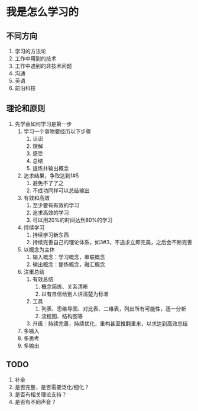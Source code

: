 # 我是怎么学习的

## 不同方向
1. 学习的方法论
2. 工作中用到的技术
3. 工作中遇到的非技术问题
4. 沟通
5. 英语
6. 前沿科技

## 理论和原则
1. 先学会如何学习是第一步
    1. 学习一个事物要经历以下步骤
        1. 认识
        2. 理解
        3. 感受
        4. 总结
        5. 提炼并输出概念
    2. 追求结果，争取达到1#5
        1. 避免不了了之
        2. 不成功同样可以总结输出
    3. 有效和高效
        1. 至少要有有效的学习
        2. 追求高效的学习
        3. 可以用20%的时间达到80%的学习
    4. 持续学习
        1. 持续学习新东西
        2. 持续完善自己的理论体系，如3#3，不追求立即完美，之后会不断完善
    5. 以概念为主体
        1. 输入概念：学习概念，串联概念
        2. 输出概念：提炼概念，融汇概念
    6. 注重总结
        1. 有效总结
            1. 概念简练、关系清晰
            2. 以有自信给别人讲清楚为标准
        2. 工具
            1. 列表、思维导图、对比表、二维表，列出所有可能性，逐一分析
            2. 流程图、结构图等
        3. 升级：持续完善，持续优化，重构甚至推翻重来，以求达到高效总结
    7. 多输入
    8. 多思考
    9. 多输出


## TODO
1. 补全
2. 是否完整，是否需要泛化/细化？
3. 是否有相关理论支持？
4. 是否有不同声音？
